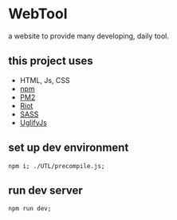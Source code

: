WebTool
=======

a website to provide many developing, daily tool.

## this project uses
* HTML, Js, CSS
* [npm](https://www.npmjs.com/)
* [PM2](http://pm2.keymetrics.io/)
* [Riot](http://riotjs.com/)
* [SASS](http://sass-lang.com/)
* [UglifyJs](http://lisperator.net/uglifyjs/)

## set up dev environment
```
npm i; ./UTL/precompile.js;
```

## run dev server
```
npm run dev;
```